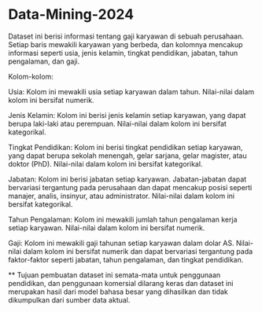 # Data-Mining-2024

Dataset ini berisi informasi tentang gaji karyawan di sebuah perusahaan. Setiap baris mewakili karyawan yang berbeda, dan kolomnya mencakup informasi seperti usia, jenis kelamin, tingkat pendidikan, jabatan, tahun pengalaman, dan gaji.

Kolom-kolom:

Usia: Kolom ini mewakili usia setiap karyawan dalam tahun. Nilai-nilai dalam kolom ini bersifat numerik.

Jenis Kelamin: Kolom ini berisi jenis kelamin setiap karyawan, yang dapat berupa laki-laki atau perempuan. Nilai-nilai dalam kolom ini bersifat kategorikal.

Tingkat Pendidikan: Kolom ini berisi tingkat pendidikan setiap karyawan, yang dapat berupa sekolah menengah, gelar sarjana, gelar magister, atau doktor (PhD). Nilai-nilai dalam kolom ini bersifat kategorikal.

Jabatan: Kolom ini berisi jabatan setiap karyawan. Jabatan-jabatan dapat bervariasi tergantung pada perusahaan dan dapat mencakup posisi seperti manajer, analis, insinyur, atau administrator. Nilai-nilai dalam kolom ini bersifat kategorikal.

Tahun Pengalaman: Kolom ini mewakili jumlah tahun pengalaman kerja setiap karyawan. Nilai-nilai dalam kolom ini bersifat numerik.

Gaji: Kolom ini mewakili gaji tahunan setiap karyawan dalam dolar AS. Nilai-nilai dalam kolom ini bersifat numerik dan dapat bervariasi tergantung pada faktor-faktor seperti jabatan, tahun pengalaman, dan tingkat pendidikan.

** Tujuan pembuatan dataset ini semata-mata untuk penggunaan pendidikan, dan penggunaan komersial dilarang keras dan dataset ini merupakan hasil dari model bahasa besar yang dihasilkan dan tidak dikumpulkan dari sumber data aktual.
